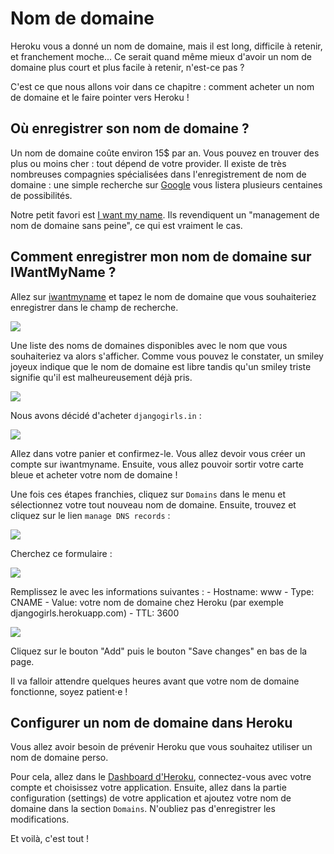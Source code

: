 # Nom de domaine

Heroku vous a donné un nom de domaine, mais il est long, difficile à retenir, et franchement moche... Ce serait quand même mieux d'avoir un nom de domaine plus court et plus facile à retenir, n'est-ce pas ?

C'est ce que nous allons voir dans ce chapitre : comment acheter un nom de domaine et le faire pointer vers Heroku !

## Où enregistrer son nom de domaine ?

Un nom de domaine coûte environ 15$ par an. Vous pouvez en trouver des plus ou moins cher : tout dépend de votre provider. Il existe de très nombreuses compagnies spécialisées dans l'enregistrement de nom de domaine : une simple recherche sur [Google][1] vous listera plusieurs centaines de possibilités.

 [1]: https://www.google.com/search?q=register%20domain

Notre petit favori est [I want my name][2]. Ils revendiquent un "management de nom de domaine sans peine", ce qui est vraiment le cas.

 [2]: https://iwantmyname.com/

## Comment enregistrer mon nom de domaine sur IWantMyName ?

Allez sur [iwantmyname][3] et tapez le nom de domaine que vous souhaiteriez enregistrer dans le champ de recherche.

 [3]: https://iwantmyname.com

![][4]

 [4]: images/1.png

Une liste des noms de domaines disponibles avec le nom que vous souhaiteriez va alors s'afficher. Comme vous pouvez le constater, un smiley joyeux indique que le nom de domaine est libre tandis qu'un smiley triste signifie qu'il est malheureusement déjà pris.

![][5]

 [5]: images/2.png

Nous avons décidé d'acheter `djangogirls.in` :

![][6]

 [6]: images/3.png

Allez dans votre panier et confirmez-le. Vous allez devoir vous créer un compte sur iwantmyname. Ensuite, vous allez pouvoir sortir votre carte bleue et acheter votre nom de domaine !

Une fois ces étapes franchies, cliquez sur `Domains` dans le menu et sélectionnez votre tout nouveau nom de domaine. Ensuite, trouvez et cliquez sur le lien `manage DNS records` :

![][7]

 [7]: images/4.png

Cherchez ce formulaire :

![][8]

 [8]: images/5.png

Remplissez le avec les informations suivantes : - Hostname: www - Type: CNAME - Value: votre nom de domaine chez Heroku (par exemple djangogirls.herokuapp.com) - TTL: 3600

![][9]

 [9]: images/6.png

Cliquez sur le bouton "Add" puis le bouton "Save changes" en bas de la page.

Il va falloir attendre quelques heures avant que votre nom de domaine fonctionne, soyez patient⋅e !

## Configurer un nom de domaine dans Heroku

Vous allez avoir besoin de prévenir Heroku que vous souhaitez utiliser un nom de domaine perso.

Pour cela, allez dans le [Dashboard d'Heroku][10], connectez-vous avec votre compte et choisissez votre application. Ensuite, allez dans la partie configuration (settings) de votre application et ajoutez votre nom de domaine dans la section `Domains`. N'oubliez pas d'enregistrer les modifications.

 [10]: https://dashboard.heroku.com/apps

Et voilà, c'est tout !
